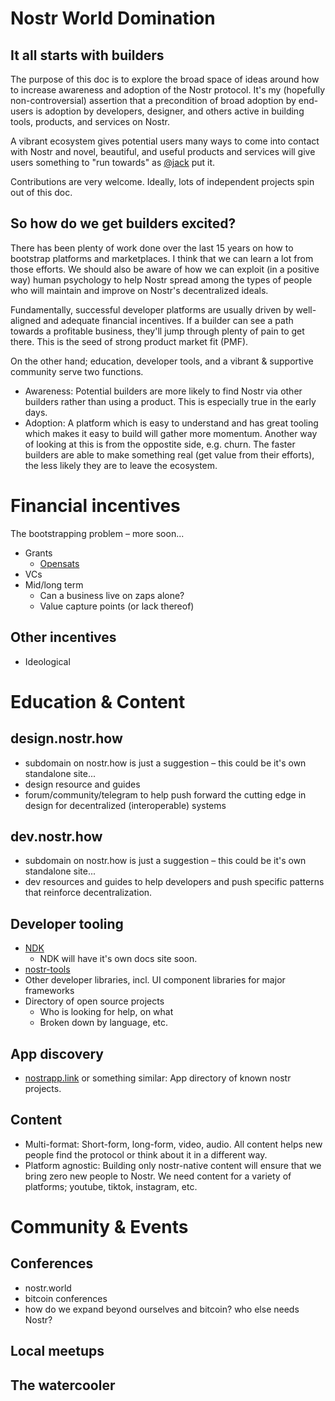 # Nostr World Domination

## It all starts with builders

The purpose of this doc is to explore the broad space of ideas around how to increase awareness and adoption of the Nostr protocol. It's my (hopefully non-controversial) assertion that a precondition of broad adoption by end-users is adoption by developers, designer, and others active in building tools, products, and services on Nostr.

A vibrant ecosystem gives potential users many ways to come into contact with Nostr and novel, beautiful, and useful products and services will give users something to "run towards" as [@jack](https://primal.net/jack) put it.

Contributions are very welcome. Ideally, lots of independent projects spin out of this doc.

## So how do we get builders excited?

There has been plenty of work done over the last 15 years on how to bootstrap platforms and marketplaces. I think that we can learn a lot from those efforts. We should also be aware of how we can exploit (in a positive way) human psychology to help Nostr spread among the types of people who will maintain and improve on Nostr's decentralized ideals.

Fundamentally, successful developer platforms are usually driven by well-aligned and adequate financial incentives. If a builder can see a path towards a profitable business, they'll jump through plenty of pain to get there. This is the seed of strong product market fit (PMF).

On the other hand; education, developer tools, and a vibrant & supportive community serve two functions.

-   Awareness: Potential builders are more likely to find Nostr via other builders rather than using a product. This is especially true in the early days.
-   Adoption: A platform which is easy to understand and has great tooling which makes it easy to build will gather more momentum. Another way of looking at this is from the oppostite side, e.g. churn. The faster builders are able to make something real (get value from their efforts), the less likely they are to leave the ecosystem.

# Financial incentives

The bootstrapping problem – more soon...

-   Grants
    -   [Opensats](https://opensats.org)
-   VCs
-   Mid/long term
    -   Can a business live on zaps alone?
    -   Value capture points (or lack thereof)

## Other incentives

-   Ideological

# Education & Content

## design.nostr.how

-   subdomain on nostr.how is just a suggestion – this could be it's own standalone site...
-   design resource and guides
-   forum/community/telegram to help push forward the cutting edge in design for decentralized (interoperable) systems

## dev.nostr.how

-   subdomain on nostr.how is just a suggestion – this could be it's own standalone site...
-   dev resources and guides to help developers and push specific patterns that reinforce decentralization.

## Developer tooling

-   [NDK](https://github.com/nostr-dev-kit/ndk)
    -   NDK will have it's own docs site soon.
-   [nostr-tools](https://github.com/nbd-wtf/nostr-tools)
-   Other developer libraries, incl. UI component libraries for major frameworks
-   Directory of open source projects
    -   Who is looking for help, on what
    -   Broken down by language, etc.

## App discovery

-   [nostrapp.link](https://nostrapp.link) or something similar: App directory of known nostr projects.

## Content

-   Multi-format: Short-form, long-form, video, audio. All content helps new people find the protocol or think about it in a different way.
-   Platform agnostic: Building only nostr-native content will ensure that we bring zero new people to Nostr. We need content for a variety of platforms; youtube, tiktok, instagram, etc.

# Community & Events

## Conferences

-   nostr.world
-   bitcoin conferences
-   how do we expand beyond ourselves and bitcoin? who else needs Nostr?

## Local meetups

## The watercooler
